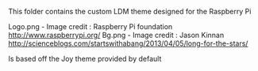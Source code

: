 This folder contains the custom LDM theme designed for the Raspberry Pi

Logo.png - Image credit : Raspberry Pi foundation http://www.raspberrypi.org/
Bg.png - Image credit : Jason Kinnan http://scienceblogs.com/startswithabang/2013/04/05/long-for-the-stars/

Is based off the Joy theme provided by default

